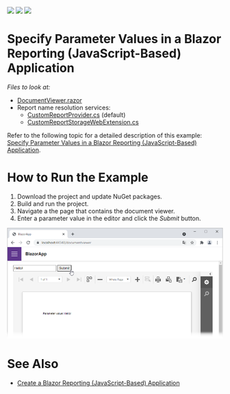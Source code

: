 <!-- default badges list -->
![](https://img.shields.io/endpoint?url=https://codecentral.devexpress.com/api/v1/VersionRange/387723757/2023.1)
[![](https://img.shields.io/badge/Open_in_DevExpress_Support_Center-FF7200?style=flat-square&logo=DevExpress&logoColor=white)](https://supportcenter.devexpress.com/ticket/details/T1020317)
[![](https://img.shields.io/badge/📖_How_to_use_DevExpress_Examples-e9f6fc?style=flat-square)](https://docs.devexpress.com/GeneralInformation/403183)
<!-- default badges end -->
# Specify Parameter Values in a Blazor Reporting (JavaScript-Based) Application

*Files to look at:*

* [DocumentViewer.razor](CS/BlazorApp/Pages/DocumentViewer.razor)
* Report name resolution services:
	- [CustomReportProvider.cs](CS/BlazorApp/Services/CustomReportProvider.cs) (default)
	- [CustomReportStorageWebExtension.cs](CS/BlazorApp/Services/CustomReportStorageWebExtension.cs#L47)

Refer to the following topic for a detailed description of this example: [Specify Parameter Values in a Blazor Reporting (JavaScript-Based) Application](https://docs.devexpress.com/XtraReports/403243?v=21.1).

# How to Run the Example

1. Download the project and update NuGet packages.
2. Build and run the project.
3. Navigate a the page that contains the document viewer.
4. Enter a parameter value in the editor and click the *Submit* button.

![](Images/specify-parameter-values-in-blazor-app.png)

# See Also

* [Create a Blazor Reporting (JavaScript-Based) Application](https://docs.devexpress.com/XtraReports/401677?v=21.1)